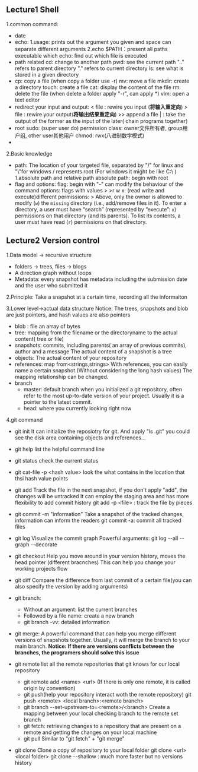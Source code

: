 
## Lecture1 Shell

1.common command:
   - date
   - echo:
     1.usage: prints out the argument you given and space can separate different arguments
	 2.echo $PATH：present all paths executable
	 which echo: find out which file is executed
   - path related
	 cd: change to another path
	 pwd: see the current path
	 ".." refers to parent directory
	 "." refers to current directory
	 ls: see what is stored in a given directory
   - 
	 cp: copy a file (when copy a folder use -r)
	 mv: move a file
	 mkdir: create a directory
	 touch: create a file
	 cat: display the content of the file
	 rm: delete the file (when delete a folder apply "-r", can apply \*)
	 vim: open a text editor
   - redirect your input and output:
     \< file : rewire you input (**将输入重定向**)
     \> file : rewire your output(**将输出结果重定向**)
     \>> append a file
     \| : take the output of the former as the input of the later( chain programs together)
   - root
     sudo: (super user do)
     permission class:
     owner文件所有者, group用户组, other user其他用户
     chmod: rwx(八进制数字模式)
   - 
2.Basic knowledge
   - path:
     The location of your targeted file, separated by "/" for linux and "\\"for windows 
     / represents root (For windows it might be like C:\\ )
	     1.absolute path and relative path
	     absolute path: begin with root
   - flag and options:
	 flag: begin with "-" can modify the behaviour of the command
     options: flags with values
    >
    >r w x: (read write and execute)different permissions:
    > Above, only the owner is allowed to modify (`w`) the `missing` directory (i.e., add/remove files in it). To enter a directory, a user must have “search” (represented by “execute”: `x`) permissions on that directory (and its parents). To list its contents, a user must have read (`r`) permissions on that directory.





## Lecture2 Version control
1.Data model -> recursive structure
- folders -> trees, files -> blogs
- A direction graph without loops 
- Metadata: every snapshot has metadata including the submission date and the user who submitted it

2.Principle:
Take a snapshot at a certain time, recording all the informaiton

3.Lower level->actual data structure
Notice: The trees, snapshots and blob are just pointers, and hash values are also pointers
- blob : file an array of bytes
- tree: mapping from the filename or the directoryname to the actual content( tree or file)
- snapshots: commits, including parents( an array of previous commits), author and a message
    The actual content of a snapshot is a tree
- objects:
	 The actual content of your repository
- references: map from<strings,strings>
	 With references, you can easily name a certain snapshot.(Without considering the long hash values)
	 The mapping relationship can be changed.
- branch
	 - master: default branch when you initialized a git repository, often refer to the most up-to-date version of your project. Usually it is a pointer to the latest commit.
	 - head: where you currently looking right now


4.git command
- git init
  It can initialize the reposiotry for git.
  And apply "ls .git" you could see the disk area containing objects and references...
- git help
  list the helpful command line
- git status
  check the current status
- git cat-file -p \<hash value\>
	look the what contains in the location that thsi hash value points
- git add
  Track the file in the next snapshot, if you don't apply "add", the changes will be untracked
  It can employ the staging area and has more flexibility to add commit history
  git add -p \<file\> : track the file by pieces

- git commit -m "information"
  Take a snapshot of the tracked changes, information can inform the readers
  git commit -a: commit all tracked files

- git log
  Visualize  the commit graph
  Powerful arguments: git log --all --graph --decorate

- git checkout
  Help you move around in your version history, moves the head pointer (different bracnches)
  This can help you change your working projects flow

- git diff
  Compare the difference from last commit of a certain file(you can also specify the version by adding arguments)

- git branch:
  - Without an argument: list the current branches
  - Followed by a file name: create a new branch 
  - git branch -vv: detailed information


- git merge:
  A powerful command that can help you merge different versions of snapshots together. Usually, it will merge the branch to your main branch.
   **Notice: If there are versions conflicts between the branches, the programers should solve this issue**
   
- git remote
  list all the remote repositories that git knows for our local repository
  - git remote add \<name\> \<url\> (If there is only one remote, it is called origin by convention)
  - git push(help your repository interact woth the remote repository)
	 git push \<remote\> \<local branch\>:\<remote branch\>
  -  git branch --set-upstream-to=\<remote\>/\<branch\>
    Create a mapping between your local checking branch to the remote set branch
  - git fetch: retrieving changes to a repository that are present on a remote and getting the changes on your local machine
  - git pull
    Similar to "git fetch" + "git merge"

- git clone
  Clone a copy of repository to your local folder
  git clone \<url\> \<local folder\>
  git clone --shallow : much more faster but no versions history